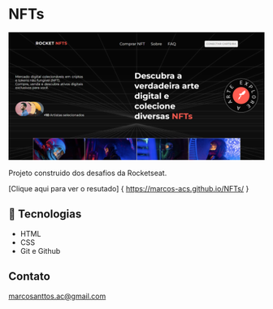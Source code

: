 # NFTs

![preview](./assets/nft-shop.png)

Projeto construido dos desafios da Rocketseat.

[Clique aqui para ver o resutado] {
    https://marcos-acs.github.io/NFTs/
}

## 🚀 Tecnologias

- HTML
- CSS
- Git e Github

## Contato

marcosanttos.ac@gmail.com
